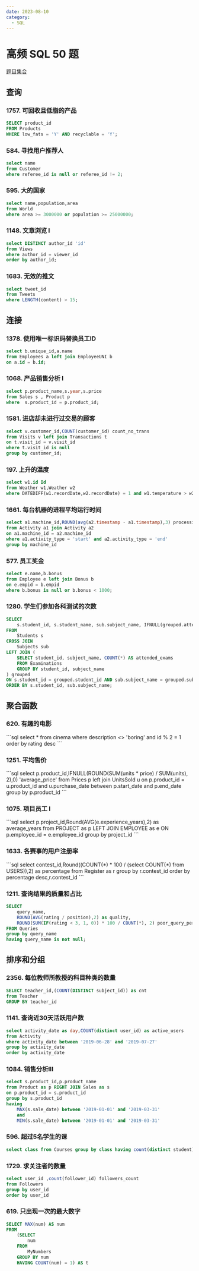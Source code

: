 ```yaml
---
date: 2023-08-10
category: 
  - SQL
---
```


# 高频 SQL 50 题

[题目集合](https://leetcode.cn/studyplan/sql-free-50/)

## 查询

### 1757. 可回收且低脂的产品

<Badge text="简单" type="tip" vertical="middle" />

```sql
SELECT product_id
FROM Products
WHERE low_fats = 'Y' AND recyclable = 'Y';
```

### 584. 寻找用户推荐人

<Badge text="简单" type="tip" vertical="middle" />

```sql
select name 
from Customer 
where referee_id is null or referee_id != 2;
```

### 595. 大的国家

<Badge text="简单" type="tip" vertical="middle" />

```sql
select name,population,area 
from World 
where area >= 3000000 or population >= 25000000;
```

### 1148. 文章浏览 I

<Badge text="简单" type="tip" vertical="middle" />

```sql
select DISTINCT author_id 'id' 
from Views 
where author_id = viewer_id 
order by author_id;
```

### 1683. 无效的推文

<Badge text="简单" type="tip" vertical="middle" />

```sql
select tweet_id 
from Tweets 
where LENGTH(content) > 15;
```

## 连接
### 1378. 使用唯一标识码替换员工ID
<Badge text="简单" type="tip" vertical="middle" />

```sql
select b.unique_id,a.name 
from Employees a left join EmployeeUNI b 
on a.id = b.id;
```

### 1068. 产品销售分析 I
<Badge text="简单" type="tip" vertical="middle" />

```sql
select p.product_name,s.year,s.price 
from Sales s , Product p
where  s.product_id = p.product_id;
```

### 1581. 进店却未进行过交易的顾客

<Badge text="简单" type="tip" vertical="middle" />

```sql
select v.customer_id,COUNT(customer_id) count_no_trans
from Visits v left join Transactions t
on t.visit_id = v.visit_id
where t.visit_id is null
group by customer_id;
```

### 197. 上升的温度

<Badge text="简单" type="tip" vertical="middle" />

```sql
select w1.id Id
from Weather w1,Weather w2
where DATEDIFF(w1.recordDate,w2.recordDate) = 1 and w1.temperature > w2.temperature;
```

### 1661. 每台机器的进程平均运行时间

<Badge text="简单" type="tip" vertical="middle" />

```sql
select a1.machine_id,ROUND(avg(a2.timestamp - a1.timestamp),3) processing_time
from Activity a1 join Activity a2
on a1.machine_id = a2.machine_id
where a1.activity_type = 'start' and a2.activity_type = 'end'
group by machine_id
```

### 577. 员工奖金

<Badge text="简单" type="tip" vertical="middle" />

```sql
select e.name,b.bonus
from Employee e left join Bonus b
on e.empid = b.empid
where b.bonus is null or b.bonus < 1000;
```

### 1280. 学生们参加各科测试的次数
```sql
SELECT 
    s.student_id, s.student_name, sub.subject_name, IFNULL(grouped.attended_exams, 0) AS attended_exams
FROM 
    Students s
CROSS JOIN 
    Subjects sub
LEFT JOIN (
    SELECT student_id, subject_name, COUNT(*) AS attended_exams
    FROM Examinations
    GROUP BY student_id, subject_name
) grouped 
ON s.student_id = grouped.student_id AND sub.subject_name = grouped.subject_name
ORDER BY s.student_id, sub.subject_name;
```

## 聚合函数

### 620. 有趣的电影
<Badge text="简单" type="tip" vertical="middle" />
```sql
select * from cinema 
where description <> 'boring' 
and id % 2 = 1
order by rating desc
```

### 1251. 平均售价
<Badge text="简单" type="tip" vertical="middle" />
```sql
select p.product_id,IFNULL(ROUND(SUM(units * price) / SUM(units), 2),0) 'average_price'
from Prices p left join UnitsSold u
on p.product_id = u.product_id
and u.purchase_date between p.start_date and p.end_date
group by p.product_id
```

### 1075. 项目员工 I
<Badge text="简单" type="tip" vertical="middle" />
```sql
select p.project_id,Round(AVG(e.experience_years),2) as average_years
from PROJECT as p LEFT JOIN EMPLOYEE as e
ON p.employee_id = e.employee_id
group by project_id
```

### 1633. 各赛事的用户注册率
<Badge text="简单" type="tip" vertical="middle" />
```sql
select 
    contest_id,Round((COUNT(*) * 100 / (select COUNT(*) from USERS)),2) as percentage
from 
    Register as r
group by 
    r.contest_id
order by 
    percentage desc,r.contest_id
```

### 1211. 查询结果的质量和占比
<Badge text="简单" type="tip" vertical="middle" />

```sql
SELECT 
    query_name,
    ROUND(AVG(rating / position),2) as quality,
    ROUND(SUM(IF(rating < 3, 1, 0)) * 100 / COUNT(*), 2) poor_query_percentage
FROM Queries
group by query_name
having query_name is not null;


```

## 排序和分组

### 2356. 每位教师所教授的科目种类的数量
<Badge text="简单" type="tip" vertical="middle" />

```sql
SELECT teacher_id,(COUNT(DISTINCT subject_id)) as cnt
from Teacher 
GROUP BY teacher_id
```

### 1141. 查询近30天活跃用户数
<Badge text="简单" type="tip" vertical="middle" />

```sql
select activity_date as day,COUNT(distinct user_id) as active_users
from Activity
where activity_date between '2019-06-28' and '2019-07-27'
group by activity_date
order by activity_date
```

### 1084. 销售分析III
<Badge text="简单" type="tip" vertical="middle" />

```sql
select s.product_id,p.product_name
from Product as p RIGHT JOIN Sales as s
on p.product_id = s.product_id
group by s.product_id
having
    MAX(s.sale_date) between '2019-01-01' and '2019-03-31'
    and
    MIN(s.sale_date) between '2019-01-01' and '2019-03-31'
```

### 596. 超过5名学生的课

<Badge text="简单" type="tip" vertical="middle" />

```sql
select class from Courses group by class having count(distinct student) >= 5
```

### 1729. 求关注者的数量
<Badge text="简单" type="tip" vertical="middle" />

```sql
select user_id ,count(follower_id) followers_count
from Followers
group by user_id
order by user_id
```

### 619. 只出现一次的最大数字
<Badge text="简单" type="tip" vertical="middle" />

```sql
SELECT MAX(num) AS num
FROM
    (SELECT
        num
    FROM
        MyNumbers
    GROUP BY num
    HAVING COUNT(num) = 1) AS t
```